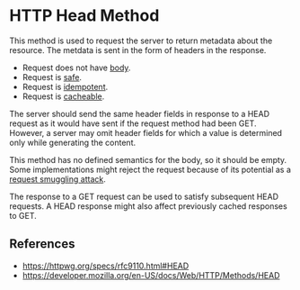 # HTTP Head Method

This method is used to request the server to return metadata about the resource. The metdata is sent in the form of headers in the response.

- Request does not have [body](/http/body).
- Request is [safe](/http/method-property/safe).
- Request is [idempotent](http/method-property/idempotent).
- Request is [cacheable](/http/method-property/cacheable).

The server should send the same header fields in response to a HEAD request as it would have sent if the request method had been GET. However, a server may omit header fields for which a value is determined only while generating the content.

This method has no defined semantics for the body, so it should be empty. Some implementations might reject the request because of its potential as a [request smuggling attack](/http/security/request-smuggling-attack).

The response to a GET request can be used to satisfy subsequent HEAD requests. A HEAD response might also affect previously cached responses to GET.

## References

- https://httpwg.org/specs/rfc9110.html#HEAD
- https://developer.mozilla.org/en-US/docs/Web/HTTP/Methods/HEAD
